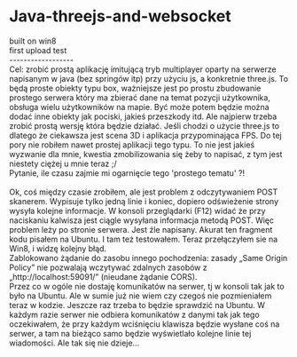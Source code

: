 # Java-threejs-and-websocket<br>
built on win8<br>
first upload test<br>
------------------<br>
Cel:	zrobić prostą aplikację imitującą tryb multiplayer
	oparty na serwerze napisanym w java (bez springów itp)
	przy użyciu js, a konkretnie three.js. To będą proste
	obiekty typu box, ważniejsze jest po prostu zbudowanie
	prostego serwera który ma zbierać dane na temat pozycji
	użytkownika, obsługa wielu użytkowników na mapie. Być
	może potem będzie można dodać inne obiekty jak pociski,
	jakieś przeszkody itd. Ale najpierw trzeba zrobić
	prostą wersję która będzie działać. Jeśli chodzi o 
	użycie three.js to dlatego że ciekawsza jest scena 3D
	i aplikacja przypominająca FPS. Do tej pory nie robiłem
	nawet prostej aplikacji tego typu. To nie jest jakieś
	wyzwanie dla mnie, kwestia zmobilizowania się żeby to
	napisać, z tym jest niestety ciężej u mnie teraz ;/<br>
	Pytanie, ile czasu zajmie mi ogarnięcie tego 'prostego
	tematu' ?! 
	<br>
	<br>
	Ok, coś między czasie zrobiłem, ale jest problem z 
	odczytywaniem POST skanerem. Wypisuje tylko jedną linie
	i koniec, dopiero odświeżenie strony wysyła kolejne
	informacje. W konsoli przeglądarki (F12) widać że przy
	naciskaniu kalwisza jest ciągle wysyłana informacja
	metodą POST. Więc problem leży po stronie serwera. Jest
	źle napisany. Akurat ten fragment kodu pisałem na Ubuntu.
	I tam też testowałem. Teraz przełączyłem sie na Win8,
	i widzę kolejny błąd.
	<br>
	Zablokowano żądanie do zasobu innego pochodzenia: zasady 
	„Same Origin Policy” nie pozwalają wczytywać zdalnych zasobów 
	z „http://localhost:59091/” (nieudane żądanie CORS).
	<br>
	Przez co w ogóle nie dostaję komunikatów na serwer, tj w
	konsoli tak jak to było na Ubuntu. Ale w sumie już nie
	wiem czy czegoś nie pozmieniałem teraz w kodzie. Jeszcze
	raz trzeba to będzie sprawdzić na Ubuntu. 
	W każdym razie serwer nie odbiera komunikatów z danymi
	tak jak tego oczekiwałem, że przy każdym wciśnięciu 
	klawisza będzie wysłane coś na serwer, a tam na bieżąco
	samo będzie wyświetlało kolejne linie tej wiadomości.
	Ale tak się nie dzieje...
	
	
